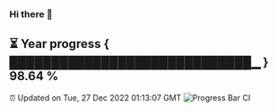 ### Hi there 👋
⏳ Year progress { █████████████████████████████▁ } 98.64 %
---
⏰ Updated on Tue, 27 Dec 2022 01:13:07 GMT
![Progress Bar CI](https://github.com/liununu/liununu/workflows/Progress%20Bar%20CI/badge.svg)
